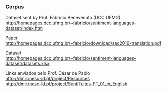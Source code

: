 ### Corpus

Dataset sent by Prof. Fabricio Benevenuto (DCC UFMG)<BR>
http://homepages.dcc.ufmg.br/~fabricio/sentiment-languages-dataset/index.htm<BR>

Paper<BR>
http://homepages.dcc.ufmg.br/~fabricio/download/sac2016-translation.pdf <BR>

Dataset<BR>
http://homepages.dcc.ufmg.br/~fabricio/sentiment-languages-dataset/datasets.xlsx<BR>

Links enviados pelo Prof. César de Pablo<BR>
http://dmir.inesc-id.pt/project/Resources<BR>
http://dmir.inesc-id.pt/project/SentiTuites-PT_01_in_English<BR>

